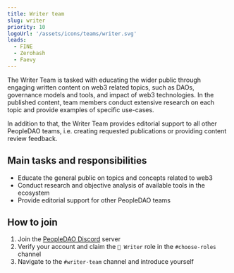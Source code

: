 ```yaml
---
title: Writer team
slug: writer
priority: 10
logoUrl: '/assets/icons/teams/writer.svg'
leads:
  - FINE
  - Zerohash
  - Faevy
---
```


<script>
	import { LINK_SOCIAL_DISCORD } from "$lib/link/constants/socialLinks.constants.ts";
</script>

The Writer Team is tasked with educating the wider public through engaging written content on web3 related topics, such as DAOs, governance models and tools, and impact of web3 technologies. In the published content, team members conduct extensive research on each topic and provide examples of specific use-cases.

In addition to that, the Writer Team provides editorial support to all other PeopleDAO teams, i.e. creating requested publications or providing content review feedback.

## Main tasks and responsibilities

- Educate the general public on topics and concepts related to web3
- Conduct research and objective analysis of available tools in the ecosystem
- Provide editorial support for other PeopleDAO teams

## How to join

1. Join the <a href={LINK_SOCIAL_DISCORD} target="_blank">PeopleDAO Discord</a> server
2. Verify your account and claim the `📝 Writer` role in the `#choose-roles` channel
3. Navigate to the `#writer-team` channel and introduce yourself

